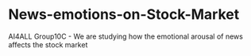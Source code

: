 # News-emotions-on-Stock-Market
AI4ALL Group10C - We are studying how the emotional arousal of news affects the stock market
